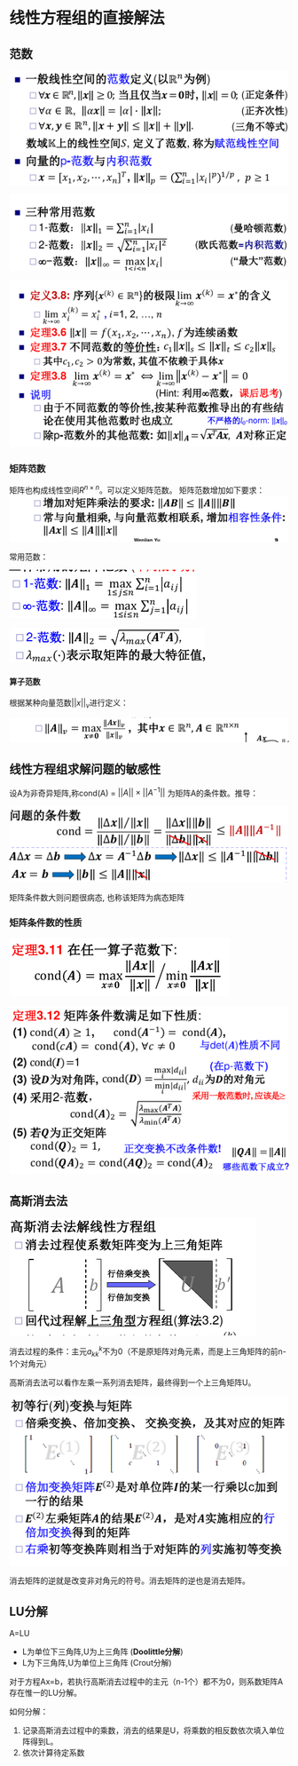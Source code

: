 # 线性方程组的直接解法

## 范数

![](_v_images/20200311102711090_986145842.png)

![](_v_images/20200311102726137_1123419780.png)

![](_v_images/20200311102805955_339146336.png)

### 矩阵范数

矩阵也构成线性空间$R^{n\times n}$。可以定义矩阵范数。 矩阵范数增加如下要求：
![](_v_images/20200311104149947_664943975.png)

常用范数：

![](_v_images/20200311105149373_1583675492.png)

![](_v_images/20200311105201980_1624292073.png)

#### 算子范数
根据某种向量范数$||x||_v$进行定义：

![](_v_images/20200311104509998_1220029163.png)

## 线性方程组求解问题的敏感性

设A为非奇异矩阵,称cond(A) = $||A|| \times || A^{−1}||$ 为矩阵A的条件数。推导：

![](_v_images/20200311110403341_1574703813.png)

矩阵条件数大则问题很病态, 也称该矩阵为病态矩阵

### 矩阵条件数的性质

![](_v_images/20200311112059402_196588111.png)

![](_v_images/20200311112519290_1921953635.png)

## 高斯消去法

![](_v_images/20200311113932737_1182881038.png)

消去过程的条件：主元$a_{kk}^k$不为0（不是原矩阵对角元素，而是上三角矩阵的前n-1个对角元）

高斯消去法可以看作左乘一系列消去矩阵，最终得到一个上三角矩阵U。

![](_v_images/20200311114655703_1555378862.png)

消去矩阵的逆就是改变非对角元的符号。消去矩阵的逆也是消去矩阵。

## LU分解

A=LU

- L为单位下三角阵,U为上三角阵 (**Doolittle分解**)
- L为下三角阵,U为单位上三角阵 (Crout分解)

对于方程Ax=b，若执行高斯消去过程中的主元（n-1个）都不为0，则系数矩阵A存在惟一的LU分解。

如何分解：
1. 记录高斯消去过程中的乘数，消去的结果是U，将乘数的相反数依次填入单位阵得到L。
2. 依次计算待定系数